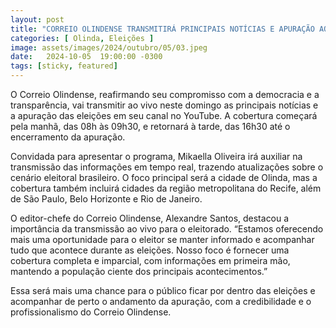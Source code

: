 ```yaml
---
layout: post
title: "CORREIO OLINDENSE TRANSMITIRÁ PRINCIPAIS NOTÍCIAS E APURAÇÃO AO VIVO DAS ELEIÇÕES"
categories: [ Olinda, Eleições ]
image: assets/images/2024/outubro/05/03.jpeg
date:   2024-10-05  19:00:00 -0300
tags: [sticky, featured]
---
```

O Correio Olindense, reafirmando seu compromisso com a democracia e a transparência, vai transmitir ao vivo neste domingo as principais notícias e a apuração das eleições em seu canal no YouTube. A cobertura começará pela manhã, das 08h às 09h30, e retornará à tarde, das 16h30 até o encerramento da apuração.

Convidada para apresentar o programa, Mikaella Oliveira irá auxiliar na transmissão das informações em tempo real, trazendo atualizações sobre o cenário eleitoral brasileiro. O foco principal será a cidade de Olinda, mas a cobertura também incluirá cidades da região metropolitana do Recife, além de São Paulo, Belo Horizonte e Rio de Janeiro.

O editor-chefe do Correio Olindense, Alexandre Santos, destacou a importância da transmissão ao vivo para o eleitorado. “Estamos oferecendo mais uma oportunidade para o eleitor se manter informado e acompanhar tudo que acontece durante as eleições. Nosso foco é fornecer uma cobertura completa e imparcial, com informações em primeira mão, mantendo a população ciente dos principais acontecimentos.”

Essa será mais uma chance para o público ficar por dentro das eleições e acompanhar de perto o andamento da apuração, com a credibilidade e o profissionalismo do Correio Olindense.